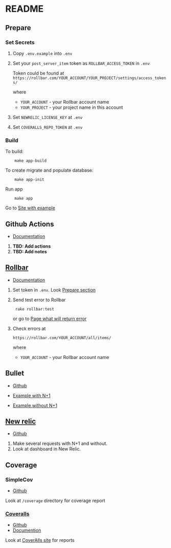 # README

## Prepare

### Set Secrets

1. Copy `.env.example` into `.env`
1. Set your `post_server_item` token as `ROLLBAR_ACCESS_TOKEN` in `.env`

    Token could be found at
    `https://rollbar.com/YOUR_ACCOUNT/YOUR_PROJECT/settings/access_tokens/`

    where
    - `YOUR_ACCOUNT` - your Rollbar account name
    - `YOUR_PROJECT` - your project name in this account

1. Set `NEWRELIC_LICENSE_KEY` at `.env`
1. Set `COVERALLS_REPO_TOKEN` at `.env`

### Build

To build:

        make app-build

To create migrate and populate database:

        make app-init

Run app

        make app

Go to [Site with example](http://localhost:3000)

## Github Actions

- [Documentation](https://docs.github.com/en/actions)

1. **TBD: Add actions**
1. **TBD: Add notes**

## [Rollbar](https://rollbar.com/)

- [Documentation](https://docs.rollbar.com/docs)

1. Set token in `.env`. Look [Prepare section](#prepare)
1. Send test error to Rollbar

        rake rollbar:test

   or go to [Page what will return error](http://localhost:3000/errors)

1. Check errors at

   `https://rollbar.com/YOUR_ACCOUNT/all/items/`

   where
    - `YOUR_ACCOUNT` - your Rollbar account name

## Bullet

- [Github](https://github.com/flyerhzm/bullet)

- [Example with N+1](http://localhost:3000/actors_n_plus_one)
- [Example without N+1](http://localhost:3000/actors)

## [New relic](https://newrelic.com/)

- [Github](https://github.com/newrelic/newrelic-ruby-agent)

1. Make several requests with N+1 and without.
2. Look at dashboard in New Relic.

## Coverage

### SimpleCov

- [Github](https://github.com/simplecov-ruby/simplecov)

Look at `/coverage` directory for coverage report

### [Coveralls](https://coveralls.io)

- [Github](https://github.com/lemurheavy/coveralls-ruby)
- [Documention](https://docs.coveralls.io/ruby-and-rails)

Look at [CoverAlls site](https://coveralls.io/repos) for reports
